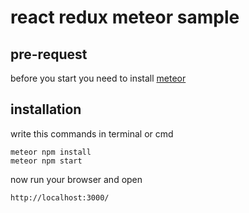 # react redux meteor sample

## pre-request

before you start you need to install
[meteor](https://www.meteor.com/install)


## installation

write this commands in terminal or cmd


```
meteor npm install
meteor npm start
```

now run your browser and open
```
http://localhost:3000/
